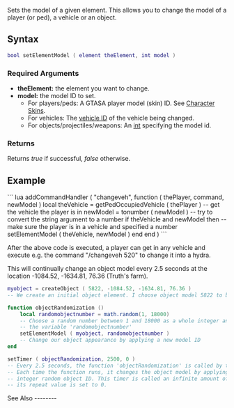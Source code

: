 Sets the model of a given element. This allows you to change the model of a player (or ped), a vehicle or an object.

Syntax
------

``` lua
bool setElementModel ( element theElement, int model )
```

### Required Arguments

-   **theElement:** the element you want to change.
-   **model:** the model ID to set.
    -   For players/peds: A GTASA player model (skin) ID. See [Character Skins](/docs/character_skins.md "wikilink").
    -   For vehicles: The [vehicle ID](/docs/vehicle_ids.md "wikilink") of the vehicle being changed.
    -   For objects/projectiles/weapons: An [int](/docs/int.md "wikilink") specifying the model id.

### Returns

Returns *true* if successful, *false* otherwise.

Example
-------

<section class="server" name="Example 1 (Server)" show="true">
``` lua
addCommandHandler ( "changeveh",
    function ( thePlayer, command, newModel )
        local theVehicle = getPedOccupiedVehicle ( thePlayer ) -- get the vehicle the player is in
        newModel = tonumber ( newModel )                          -- try to convert the string argument to a number
        if theVehicle and newModel then                           -- make sure the player is in a vehicle and specified a number
            setElementModel ( theVehicle, newModel )
        end
    end
)
```

After the above code is executed, a player can get in any vehicle and execute e.g. the command "/changeveh 520" to change it into a hydra.

</section>
<section class="server" name="Example 2 (Server)" show="true">
This will continually change an object model every 2.5 seconds at the location -1084.52, -1634.81, 76.36 (Truth's farm).

``` lua
myobject = createObject ( 5822, -1084.52, -1634.81, 76.36 )
-- We create an initial object element. I choose object model 5822 to begin with.

function objectRandomization ()  
    local randomobjectnumber = math.random(1, 18000)
    -- Choose a random number between 1 and 18000 as a whole integer and assign it to
    -- the variable 'randomobjectnumber'
    setElementModel ( myobject, randomobjectnumber )
    -- Change our object appearance by applying a new model ID
end

setTimer ( objectRandomization, 2500, 0 )
-- Every 2.5 seconds, the function 'objectRandomization' is called by this timer.
-- Each time the function runs, it changes the object model by applying a new whole-
-- integer random object ID. This timer is called an infinite amount of times since  
-- its repeat value is set to 0.
```

</section>
See Also
--------
